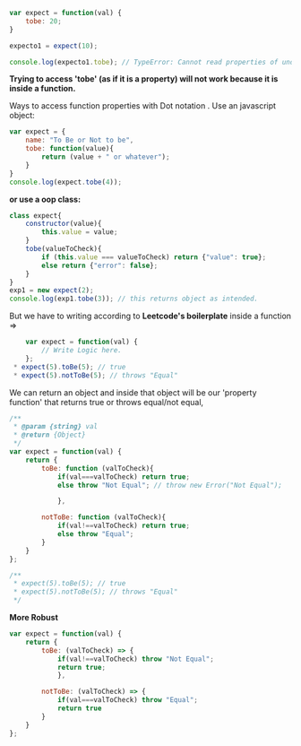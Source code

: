 ```js
var expect = function(val) {
    tobe: 20;
}

expecto1 = expect(10);

console.log(expecto1.tobe); // TypeError: Cannot read properties of undefined (reading 'tobe')
```

**Trying to access 'tobe' (as if it is a property) will not work because it is inside a function.**

Ways to access function properties with Dot notation .
Use an javascript object:
```js
var expect = {
    name: "To Be or Not to be",
    tobe: function(value){
        return (value + " or whatever");
    }
}
console.log(expect.tobe(4));
```

**or use a oop class:**
```js
class expect{
    constructor(value){
        this.value = value;
    }
    tobe(valueToCheck){
        if (this.value === valueToCheck) return {"value": true};
        else return {"error": false};
    }
}
exp1 = new expect(2);
console.log(exp1.tobe(3)); // this returns object as intended.
```


But we have to writing according to **Leetcode's boilerplate** inside a function =>
```js
    var expect = function(val) {
        // Write Logic here.
    };
 * expect(5).toBe(5); // true
 * expect(5).notToBe(5); // throws "Equal"
```

We can return an object and inside that object will be our 'property function' that returns true or throws equal/not equal,
```js
/**
 * @param {string} val
 * @return {Object}
 */
var expect = function(val) {
    return {
        toBe: function (valToCheck){
            if(val===valToCheck) return true;
            else throw "Not Equal"; // throw new Error("Not Equal");

            },

        notToBe: function (valToCheck){
            if(val!==valToCheck) return true;
            else throw "Equal";
        }
    }
};

/**
 * expect(5).toBe(5); // true
 * expect(5).notToBe(5); // throws "Equal"
 */
```
**More Robust**

```js
var expect = function(val) {
    return {
        toBe: (valToCheck) => {
            if(val!==valToCheck) throw "Not Equal";
            return true;    
            },

        notToBe: (valToCheck) => {
            if(val===valToCheck) throw "Equal";
            return true
        }
    }
};
```
